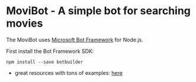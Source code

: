# MoviBot - A simple bot for searching movies

The MoviBot uses [Microsoft Bot Framework](https://dev.botframework.com/) for Node.js.

First install the Bot Framework SDK:

    npm install --save botbuilder

* great resources with tons of examples: [here](https://blogs.msdn.microsoft.com/smich/2016/09/30/microsoft-bot-framework-resources/)
